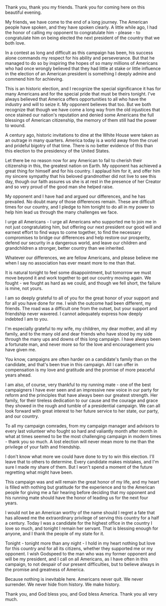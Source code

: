 Thank you, thank you my friends. Thank you for coming here on this beautiful evening.

My friends, we have come to the end of a long journey. The American people have spoken, and they have spoken clearly. A little while ago, I had the honor of calling my opponent to congratulate him - please - to congratulate him on being elected the next president of the country that we both love.

In a contest as long and difficult as this campaign has been, his success alone commands my respect for his ability and perseverance. But that he managed to do so by inspiring the hopes of so many millions of Americans who had once wrongly believed that they had little at stake or little influence in the election of an American president is something I deeply admire and commend him for achieving.

This is an historic election, and I recognize the special significance it has for many Americans and for the special pride that must be theirs tonight. I've always believed that America offers opportunities to all who have the industry and will to seize it. My opponent believes that too. But we both recognize that though we have come a long way from the old injustices that once stained our nation's reputation and denied some Americans the full blessings of American citizenship, the memory of them still had the power to wound.

A century ago, historic invitations to dine at the White House were taken as an outrage in many quarters. America today is a world away from the cruel and prideful bigotry of that time. There is no better evidence of this than this election to the presidency of the United States.

Let there be no reason now for any American to fail to cherish their citizenship in this, the greatest nation on Earth. My opponent has achieved a great thing for himself and for his country. I applaud him for it, and offer him my sincere sympathy that his beloved grandmother did not live to see this day, though our faith assures us she is at rest in the presence of her Creator and so very proud of the good man she helped raise.

My opponent and I have had and argued our differences, and he has prevailed. No doubt many of those differences remain. These are difficult times for our country, and I pledge to him tonight to do all in my power to help him lead us through the many challenges we face.

I urge all Americans - I urge all Americans who supported me to join me in not just congratulating him, but offering our next president our good will and earnest effort to find ways to come together, to find the necessary compromises to bridge our differences and help restore our prosperity, defend our security in a dangerous world, and leave our children and grandchildren a stronger, better country than we inherited.

Whatever our differences, we are fellow Americans, and please believe me when I say no association has ever meant more to me than that.

It is natural tonight to feel some disappointment, but tomorrow we must move beyond it and work together to get our country moving again. We fought - we fought as hard as we could, and though we fell short, the failure is mine, not yours.

I am so deeply grateful to all of you for the great honor of your support and for all you have done for me. I wish the outcome had been different, my friends. The road was a difficult one from the outset, but your support and friendship never wavered. I cannot adequately express how deeply indebted I am to you.

I'm especially grateful to my wife, my children, my dear mother, and all my family, and to the many old and dear friends who have stood by my side through the many ups and downs of this long campaign. I have always been a fortunate man, and never more so for the love and encouragement you have given me.

You know, campaigns are often harder on a candidate's family than on the candidate, and that's been true in this campaign. All I can offer in compensation is my love and gratitude and the promise of more peaceful years ahead.

I am also, of course, very thankful to my running mate - one of the best campaigners I have ever seen and an impressive new voice in our party for reform and the principles that have always been our greatest strength. Her family, for their tireless dedication to our cause and the courage and grace they showed in the rough and tumble of a presidential campaign. We can all look forward with great interest to her future service to her state, our party, and our country.

To all my campaign comrades, from my campaign manager and advisors to every last volunteer who fought so hard and valiantly month after month in what at times seemed to be the most challenging campaign in modern times - thank you so much. A lost election will never mean more to me than the privilege of your faith and friendship.

I don't know what more we could have done to try to win this election. I'll leave that to others to determine. Every candidate makes mistakes, and I'm sure I made my share of them. But I won't spend a moment of the future regretting what might have been.

This campaign was and will remain the great honor of my life, and my heart is filled with nothing but gratitude for the experience and to the American people for giving me a fair hearing before deciding that my opponent and his running mate should have the honor of leading us for the next four years.

I would not be an American worthy of the name should I regret a fate that has allowed me the extraordinary privilege of serving this country for a half a century. Today I was a candidate for the highest office in the country I love so much, and tonight I remain her servant. That is blessing enough for anyone, and I thank the people of my state for it.

Tonight - tonight more than any night - I hold in my heart nothing but love for this country and for all its citizens, whether they supported me or my opponent. I wish Godspeed to the man who was my former opponent and will be my president, and I call on all Americans, as I have often in this campaign, to not despair of our present difficulties, but to believe always in the promise and greatness of America.

Because nothing is inevitable here. Americans never quit. We never surrender. We never hide from history. We make history.

Thank you, and God bless you, and God bless America. Thank you all very much.